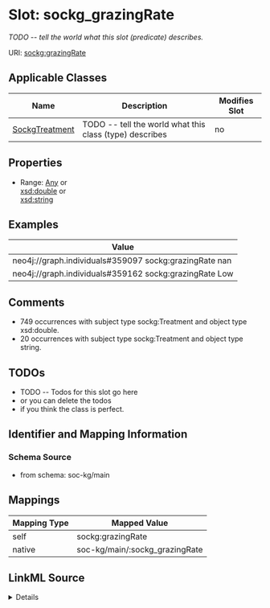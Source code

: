 

# Slot: sockg_grazingRate


_TODO -- tell the world what this slot (predicate) describes._





URI: [sockg:grazingRate](http://www.semanticweb.org/sockg/ontologies/2024/0/soil-carbon-ontology/grazingRate)



<!-- no inheritance hierarchy -->





## Applicable Classes

| Name | Description | Modifies Slot |
| --- | --- | --- |
| [SockgTreatment](../classes/SockgTreatment.md) | TODO -- tell the world what this class (type) describes |  no  |







## Properties

* Range: [Any](../classes/Any.md)&nbsp;or&nbsp;<br />[xsd:double](http://www.w3.org/2001/XMLSchema#double)&nbsp;or&nbsp;<br />[xsd:string](http://www.w3.org/2001/XMLSchema#string)






## Examples

| Value |
| --- |
| neo4j://graph.individuals#359097 sockg:grazingRate nan |
| neo4j://graph.individuals#359162 sockg:grazingRate Low |

## Comments

* 749 occurrences with subject type sockg:Treatment and object type xsd:double.
* 20 occurrences with subject type sockg:Treatment and object type string.

## TODOs

* TODO -- Todos for this slot go here
* or you can delete the todos
* if you think the class is perfect.

## Identifier and Mapping Information







### Schema Source


* from schema: soc-kg/main




## Mappings

| Mapping Type | Mapped Value |
| ---  | ---  |
| self | sockg:grazingRate |
| native | soc-kg/main/:sockg_grazingRate |




## LinkML Source

<details>
```yaml
name: sockg_grazingRate
description: TODO -- tell the world what this slot (predicate) describes.
todos:
- TODO -- Todos for this slot go here
- or you can delete the todos
- if you think the class is perfect.
comments:
- 749 occurrences with subject type sockg:Treatment and object type xsd:double.
- 20 occurrences with subject type sockg:Treatment and object type string.
examples:
- value: neo4j://graph.individuals#359097 sockg:grazingRate nan
- value: neo4j://graph.individuals#359162 sockg:grazingRate Low
from_schema: soc-kg/main
rank: 1000
slot_uri: sockg:grazingRate
alias: sockg_grazingRate
domain_of:
- sockg_Treatment
range: Any
any_of:
- range: double
- range: string

```
</details>